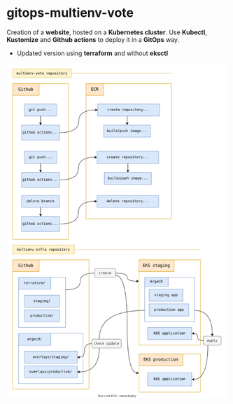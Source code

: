 # gitops-multienv-vote

Creation of a **website**, hosted on a **Kubernetes cluster**. Use **Kubectl**, **Kustomize** and **Github actions** to deploy it in a **GitOps** way. 

- Updated version using **terraform** and without **eksctl**

![architecture.svg](architecture.svg)
